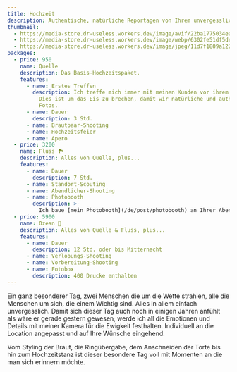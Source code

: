 ```yaml
---
title: Hochzeit
description: Authentische, natürliche Reportagen von Ihrem unvergesslichen Tag.
thumbnail:
  - https://media-store.dr-useless.workers.dev/image/avif/22ba1775034eafc8c26740d98ed59e06ac41f2671ca54196b505d51049d19517
  - https://media-store.dr-useless.workers.dev/image/webp/6302fe51df5de56b5683169f8195a2a9922c41e4c8c4971bad13477dea363dab
  - https://media-store.dr-useless.workers.dev/image/jpeg/11d7f1809a12220c0cb31eed535e1110ed88b0c6a034323742ba0b225c2fb09c
packages:
  - price: 950
    name: Quelle
    description: Das Basis-Hochzeitspaket.
    features:
      - name: Erstes Treffen
        description: Ich treffe mich immer mit meinen Kunden vor ihrem Hochzeitstag.
          Dies ist um das Eis zu brechen, damit wir natürliche und authentische
          Fotos.
      - name: Dauer
        description: 3 Std.
      - name: Brautpaar-Shooting
      - name: Hochzeitsfeier
      - name: Apero
  - price: 3200
    name: Fluss 🏞️
    description: Alles von Quelle, plus...
    features:
      - name: Dauer
        description: 7 Std.
      - name: Standort-Scouting
      - name: Abendlicher-Shooting
      - name: Photobooth
        description: >-
          Ich baue [mein Photobooth](/de/post/photobooth) an Ihrer Abend Location auf. 400 Drucke sind inklusive.
  - price: 5900
    name: Ozean 🌊
    description: Alles von Quelle & Fluss, plus...
    features:
      - name: Dauer
        description: 12 Std. oder bis Mitternacht
      - name: Verlobungs-Shooting
      - name: Vorbereitung-Shooting
      - name: Fotobox
        description: 400 Drucke enthalten
---
```

Ein ganz besonderer Tag, zwei Menschen die um die Wette strahlen, alle die Menschen um sich, die einem Wichtig sind. Alles in allem einfach unvergesslich. Damit sich dieser Tag auch noch in einigen Jahren anfühlt als wäre er gerade gestern gewesen, werde ich all die Emotionen und Details mit meiner Kamera für die Ewigkeit festhalten. Individuell an die Location angepasst und auf Ihre Wünsche eingehend.

Vom Styling der Braut, die Ringübergabe, dem Anschneiden der Torte bis hin zum Hochzeitstanz ist dieser besondere Tag voll mit Momenten an die man sich erinnern möchte.